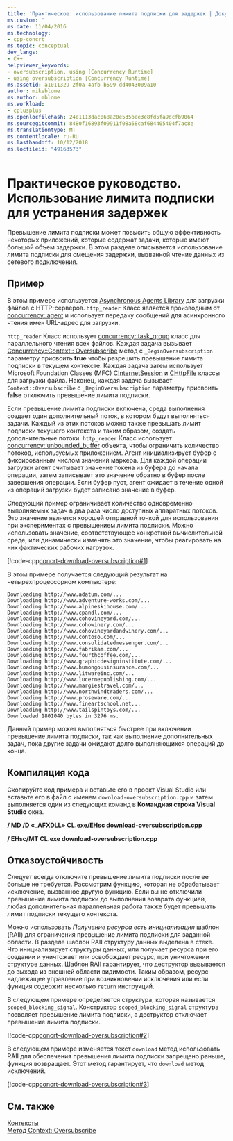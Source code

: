 ```yaml
---
title: 'Практическое: использование лимита подписки для задержек | Документация Майкрософт'
ms.custom: ''
ms.date: 11/04/2016
ms.technology:
- cpp-concrt
ms.topic: conceptual
dev_langs:
- C++
helpviewer_keywords:
- oversubscription, using [Concurrency Runtime]
- using oversubscription [Concurrency Runtime]
ms.assetid: a1011329-2f0a-4afb-b599-dd4043009a10
author: mikeblome
ms.author: mblome
ms.workload:
- cplusplus
ms.openlocfilehash: 24e1113dac068a20e535bee3e8fd5fa9dcfb9064
ms.sourcegitcommit: 8480f16893f09911f08a58caf684405404f7ac8e
ms.translationtype: MT
ms.contentlocale: ru-RU
ms.lasthandoff: 10/12/2018
ms.locfileid: "49163573"
---
```

# <a name="how-to-use-oversubscription-to-offset-latency"></a>Практическое руководство. Использование лимита подписки для устранения задержек

Превышение лимита подписки может повысить общую эффективность некоторых приложений, которые содержат задачи, которые имеют большой объем задержки. В этом разделе описывается использование лимита подписки для смещения задержки, вызванной чтение данных из сетевого подключения.

## <a name="example"></a>Пример

В этом примере используется [Asynchronous Agents Library](../../parallel/concrt/asynchronous-agents-library.md) для загрузки файлов с HTTP-серверов. `http_reader` Класс является производным от [concurrency::agent](../../parallel/concrt/reference/agent-class.md) и использует передачу сообщений для асинхронного чтения имен URL-адрес для загрузки.

`http_reader` Класс использует [concurrency::task_group](reference/task-group-class.md) класс для параллельного чтения всех файлов. Каждая задача вызывает [Concurrency::Context:: Oversubscribe](reference/context-class.md#oversubscribe) метод с `_BeginOversubscription` параметру присвоить **true** чтобы разрешить превышение лимита подписки в текущем контексте. Каждая задача затем использует Microsoft Foundation Classes (MFC) [CInternetSession](../../mfc/reference/cinternetsession-class.md) и [CHttpFile](../../mfc/reference/chttpfile-class.md) классы для загрузки файла. Наконец, каждая задача вызывает `Context::Oversubscribe` с `_BeginOversubscription` параметру присвоить **false** отключить превышение лимита подписки.

Если превышение лимита подписки включена, среда выполнения создает один дополнительный поток, в котором будут выполняться задачи. Каждый из этих потоков можно также превышать лимит подписки текущего контекста и таким образом, создать дополнительные потоки. `http_reader` Класс использует [concurrency::unbounded_buffer](reference/unbounded-buffer-class.md) объекта, чтобы ограничить количество потоков, используемых приложением. Агент инициализирует буфер с фиксированным числом значений маркера. Для каждой операции загрузки агент считывает значение токена из буфера до начала операции, затем записывает это значение обратно в буфер после завершения операции. Если буфер пуст, агент ожидает в течение одной из операций загрузки будет записано значение в буфер.

Следующий пример ограничивает количество одновременно выполняемых задач в два раза число доступных аппаратных потоков. Это значение является хорошей отправной точкой для использования при экспериментах с превышением лимита подписки. Можно использовать значение, соответствующее конкретной вычислительной среде, или динамически изменять это значение, чтобы реагировать на них фактических рабочих нагрузок.

[!code-cpp[concrt-download-oversubscription#1](../../parallel/concrt/codesnippet/cpp/how-to-use-oversubscription-to-offset-latency_1.cpp)]

В этом примере получается следующий результат на четырехпроцессорном компьютере:

```Output
Downloading http://www.adatum.com/...
Downloading http://www.adventure-works.com/...
Downloading http://www.alpineskihouse.com/...
Downloading http://www.cpandl.com/...
Downloading http://www.cohovineyard.com/...
Downloading http://www.cohowinery.com/...
Downloading http://www.cohovineyardandwinery.com/...
Downloading http://www.contoso.com/...
Downloading http://www.consolidatedmessenger.com/...
Downloading http://www.fabrikam.com/...
Downloading http://www.fourthcoffee.com/...
Downloading http://www.graphicdesigninstitute.com/...
Downloading http://www.humongousinsurance.com/...
Downloading http://www.litwareinc.com/...
Downloading http://www.lucernepublishing.com/...
Downloading http://www.margiestravel.com/...
Downloading http://www.northwindtraders.com/...
Downloading http://www.proseware.com/...
Downloading http://www.fineartschool.net...
Downloading http://www.tailspintoys.com/...
Downloaded 1801040 bytes in 3276 ms.
```

Данный пример может выполняться быстрее при включении превышение лимита подписки, так как выполнение дополнительных задач, пока другие задачи ожидают долго выполняющихся операций до конца.

## <a name="compiling-the-code"></a>Компиляция кода

Скопируйте код примера и вставьте его в проект Visual Studio или вставьте его в файл с именем `download-oversubscription.cpp` и затем выполняется один из следующих команд в **Командная строка Visual Studio** окна.

**/ MD /D «_AFXDLL» CL.exe/EHsc download-oversubscription.cpp**

**/ EHsc/MT CL.exe download-oversubscription.cpp**

## <a name="robust-programming"></a>Отказоустойчивость

Следует всегда отключите превышение лимита подписки после ее больше не требуется. Рассмотрим функцию, которая не обрабатывает исключение, вызванное другую функцию. Если вы не отключили превышение лимита подписки до выполнения возврата функцией, любая дополнительная параллельная работа также будет превышать лимит подписки текущего контекста.

Можно использовать *Получение ресурса есть инициализация* шаблон (RAII) для ограничения превышение лимита подписки для заданной области. В разделе шаблон RAII структуру данных выделена в стеке. Что инициализирует структуры данных, или получает ресурса при его создании и уничтожает или освобождает ресурс, при уничтожении структуре данных. Шаблон RAII гарантирует, что деструктор вызывается до выхода из внешней области видимости. Таким образом, ресурс надлежащее управление при возникновении исключения или если функция содержит несколько `return` инструкций.

В следующем примере определяется структура, которая называется `scoped_blocking_signal`. Конструктор `scoped_blocking_signal` структура позволяет превышение лимита подписки, а деструктор отключает превышение лимита подписки.

[!code-cpp[concrt-download-oversubscription#2](../../parallel/concrt/codesnippet/cpp/how-to-use-oversubscription-to-offset-latency_2.cpp)]

В следующем примере изменяется текст `download` метод использовать RAII для обеспечения превышения лимита подписки запрещено раньше, функция возвращает. Этот метод гарантирует, что `download` метод исключений.

[!code-cpp[concrt-download-oversubscription#3](../../parallel/concrt/codesnippet/cpp/how-to-use-oversubscription-to-offset-latency_3.cpp)]

## <a name="see-also"></a>См. также

[Контексты](../../parallel/concrt/contexts.md)<br/>
[Метод Context::Oversubscribe](reference/context-class.md#oversubscribe)

